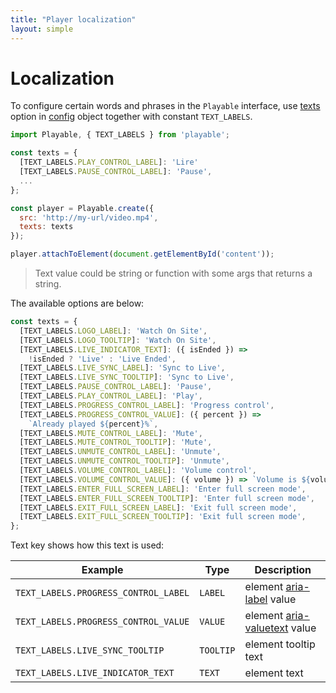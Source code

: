 ```yaml
---
title: "Player localization"
layout: simple
---
```


# Localization

To configure certain words and phrases in the `Playable` interface,
use [texts](/player-config#other) option in [config](/player-config) object together with constant `TEXT_LABELS`.

```javascript
import Playable, { TEXT_LABELS } from 'playable';

const texts = {
  [TEXT_LABELS.PLAY_CONTROL_LABEL]: 'Lire'
  [TEXT_LABELS.PAUSE_CONTROL_LABEL]: 'Pause',
  ...
};

const player = Playable.create({
  src: 'http://my-url/video.mp4',
  texts: texts
});

player.attachToElement(document.getElementById('content'));
```

> Text value could be string or function with some args that returns a string.

The available options are below:

```javascript
const texts = {
  [TEXT_LABELS.LOGO_LABEL]: 'Watch On Site',
  [TEXT_LABELS.LOGO_TOOLTIP]: 'Watch On Site',
  [TEXT_LABELS.LIVE_INDICATOR_TEXT]: ({ isEnded }) =>
    !isEnded ? 'Live' : 'Live Ended',
  [TEXT_LABELS.LIVE_SYNC_LABEL]: 'Sync to Live',
  [TEXT_LABELS.LIVE_SYNC_TOOLTIP]: 'Sync to Live',
  [TEXT_LABELS.PAUSE_CONTROL_LABEL]: 'Pause',
  [TEXT_LABELS.PLAY_CONTROL_LABEL]: 'Play',
  [TEXT_LABELS.PROGRESS_CONTROL_LABEL]: 'Progress control',
  [TEXT_LABELS.PROGRESS_CONTROL_VALUE]: ({ percent }) =>
    `Already played ${percent}%`,
  [TEXT_LABELS.MUTE_CONTROL_LABEL]: 'Mute',
  [TEXT_LABELS.MUTE_CONTROL_TOOLTIP]: 'Mute',
  [TEXT_LABELS.UNMUTE_CONTROL_LABEL]: 'Unmute',
  [TEXT_LABELS.UNMUTE_CONTROL_TOOLTIP]: 'Unmute',
  [TEXT_LABELS.VOLUME_CONTROL_LABEL]: 'Volume control',
  [TEXT_LABELS.VOLUME_CONTROL_VALUE]: ({ volume }) => `Volume is ${volume}%`,
  [TEXT_LABELS.ENTER_FULL_SCREEN_LABEL]: 'Enter full screen mode',
  [TEXT_LABELS.ENTER_FULL_SCREEN_TOOLTIP]: 'Enter full screen mode',
  [TEXT_LABELS.EXIT_FULL_SCREEN_LABEL]: 'Exit full screen mode',
  [TEXT_LABELS.EXIT_FULL_SCREEN_TOOLTIP]: 'Exit full screen mode',
};
```

Text key shows how this text is used:

| Example                              | Type      | Description                                                                                                                                        |
| ------------------------------------ | --------- | -------------------------------------------------------------------------------------------------------------------------------------------------- |
| `TEXT_LABELS.PROGRESS_CONTROL_LABEL` | `LABEL`   | element [aria-label](https://developer.mozilla.org/en-US/docs/Web/Accessibility/ARIA/ARIA_Techniques/Using_the_aria-label_attribute) value         |
| `TEXT_LABELS.PROGRESS_CONTROL_VALUE` | `VALUE`   | element [aria-valuetext](https://developer.mozilla.org/en-US/docs/Web/Accessibility/ARIA/ARIA_Techniques/Using_the_aria-valuetext_attribute) value |
| `TEXT_LABELS.LIVE_SYNC_TOOLTIP`      | `TOOLTIP` | element tooltip text                                                                                                                               |
| `TEXT_LABELS.LIVE_INDICATOR_TEXT`    | `TEXT`    | element text                                                                                                                                       |

